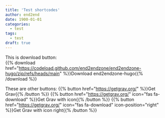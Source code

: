 ```yaml
---
title: 'Test shortcodes'
author: end2end
date: 1900-01-01
categories:
  - test
tags:
  - test
draft: true
---
```



This is download button:</br>
{{% download href="https://codeload.github.com/end2endzone/end2endzone-hugo/zip/refs/heads/main" %}}Download end2endzone-hugo{{% /download %}}

These are other buttons:
{{% button href="https://getgrav.org/" %}}Get Grav{{% /button %}} 
{{% button href="https://getgrav.org/" icon="fas fa-download" %}}Get Grav with icon{{% /button %}} 
{{% button href="https://getgrav.org/" icon="fas fa-download" icon-position="right" %}}Get Grav with icon right{{% /button %}} 

